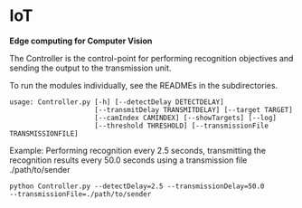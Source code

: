 # IoT
**Edge computing for Computer Vision**

The Controller is the control-point for performing recognition objectives
and sending the output to the transmission unit.

To run the modules individually, see the READMEs in the subdirectories.

```
usage: Controller.py [-h] [--detectDelay DETECTDELAY]
                     [--transmitDelay TRANSMITDELAY] [--target TARGET]
                     [--camIndex CAMINDEX] [--showTargets] [--log]
                     [--threshold THRESHOLD] [--transmissionFile TRANSMISSIONFILE]
```

Example: Performing recognition every 2.5 seconds, transmitting the recognition
results every 50.0 seconds using a transmission file ./path/to/sender

```
python Controller.py --detectDelay=2.5 --transmissionDelay=50.0 
--transmissionFile=./path/to/sender
```